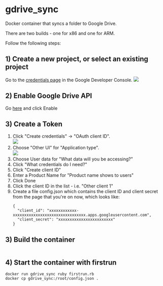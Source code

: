 # gdrive_sync

Docker container that syncs a folder to Google Drive.

There are two builds - one for x86 and one for ARM.

Follow the following steps:

## 1) Create a new project, or select an existing project
Go to the [credentials page](https://console.developers.google.com/apis/credentials) in the Google Developer Console.
![](https://raw.githubusercontent.com/gimite/google-drive-ruby/master/doc/images/create_project.png)

## 2) Enable Google Drive API
Go [here](https://console.developers.google.com/apis/library/drive.googleapis.com/?q=drive) and click Enable

## 3) Create a Token
1. Click "Create credentials" -> "OAuth client ID".<br>
![](https://raw.githubusercontent.com/gimite/google-drive-ruby/master/doc/images/oauth_client_id.png)
1. Choose "Other UI" for "Application type".<br>
![](https://raw.githubusercontent.com/gimite/google-drive-ruby/master/doc/images/app_type_other.png)
1. Choose User data for "What data will you be accessing?"
1. Click "What credentials do I need?"
1. Click "Create client ID"
1. Enter a Product Name for "Product name shows to users"
1. Click Done
1. Click the client ID in the list - i.e. "Other client 1"
1. Create a file config.json which contains the client ID and client secret from the page that you're on now, which looks like:
   ```
   {
     "client_id": "xxxxxxxxxxxx-xxxxxxxxxxxxxxxxxxxxxxxxxxxxxxxx.apps.googleusercontent.com",
     "client_secret": "xxxxxxxxxxxxxxxxxxxxxxxx"
   }

   ```


## 3) Build the container

```

```

## 4) Start the container with firstrun

```
docker run gdrive_sync ruby firstrun.rb
docker cp gdrive_sync:/root/config.json .
```
